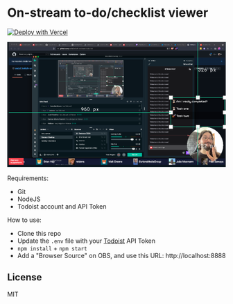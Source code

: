 # On-stream to-do/checklist viewer

[![Deploy with Vercel](https://vercel.com/button)](https://vercel.com/new/clone?repository-url=https%3A%2F%2Fgithub.com%2Fendel%2Ftwitch-onstream-todo-list&env=TODOIST_TOKEN,TODOIST_PROJECT_ID)

<img src="screenshot.png?raw=1" />

Requirements:

- Git
- NodeJS
- Todoist account and API Token

How to use:

- Clone this repo
- Update the `.env` file with your [Todoist](https://todoist.com/) API Token
- `npm install` + `npm start`
- Add a "Browser Source" on OBS, and use this URL: http://localhost:8888

## License

MIT

